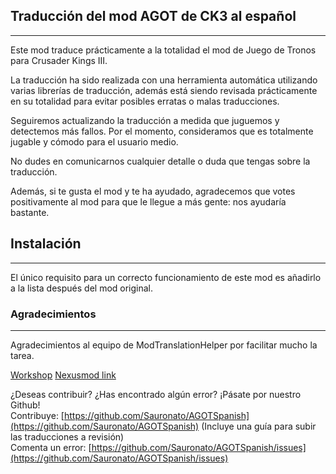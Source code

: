 ## Traducción del mod AGOT de CK3 al español
---

Este mod traduce prácticamente a la totalidad el mod de Juego de Tronos para Crusader Kings III.

La traducción ha sido realizada con una herramienta automática utilizando varias librerías de traducción, además está siendo revisada prácticamente en su totalidad para evitar posibles erratas o malas traducciones.

Seguiremos actualizando la traducción a medida que juguemos y detectemos más fallos. Por el momento, consideramos que es totalmente jugable y cómodo para el usuario medio.

No dudes en comunicarnos cualquier detalle o duda que tengas sobre la traducción.

Además, si te gusta el mod y te ha ayudado, agradecemos que votes positivamente al mod para que le llegue a más gente: nos ayudaría bastante.

## Instalación
---

El único requisito para un correcto funcionamiento de este mod es añadirlo a la lista después del mod original.

### Agradecimientos
---

Agradecimientos al equipo de ModTranslationHelper por facilitar mucho la tarea.


[Workshop](https://steamcommunity.com/sharedfiles/filedetails/?id=2965385572)
[Nexusmod link](https://www.nexusmods.com/crusaderkings3/mods/49)

¿Deseas contribuir? ¿Has encontrado algún error? ¡Pásate por nuestro Github!  
Contribuye: [https://github.com/Sauronato/AGOTSpanish](https://github.com/Sauronato/AGOTSpanish) (Incluye una guía para subir las traducciones a revisión)  
Comenta un error: [https://github.com/Sauronato/AGOTSpanish/issues](https://github.com/Sauronato/AGOTSpanish/issues)
